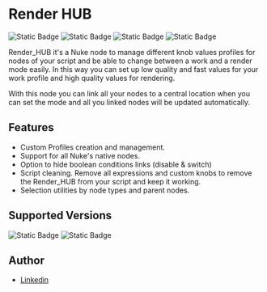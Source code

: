 # Render HUB

![Static Badge](https://img.shields.io/badge/DCC-Nuke-yellow?style=flat&logo=nuke&logoColor=yellow&logoSize=auto) 
![Static Badge](https://img.shields.io/badge/Python-grey?style=flat&logo=python&logoSize=auto) 
![Static Badge](https://img.shields.io/badge/TCL-grey?style=flat&logo=nuke&logoColor=yellow&logoSize=auto)
![Static Badge](https://img.shields.io/badge/Node-Group-lightgrey?logo=nuke&logoColor=yellow)


Render_HUB it's a Nuke node to manage different knob values profiles for nodes of your script and be able to change between a work and a render mode easily. In this way you can set up low quality and fast values for your work profile and high quality values for rendering.

With this node you can link all your nodes to a central location when you can set the mode and all you linked nodes will be updated automatically.



## Features

- Custom Profiles creation and management.
- Support for all Nuke's native nodes.
- Option to hide boolean conditions links (disable & switch)
- Script cleaning. Remove all expressions and custom knobs to remove the Render_HUB from your script and keep it working.
- Selection utilities by node types and parent nodes.

## Supported Versions

![Static Badge](https://img.shields.io/badge/Nuke-%3E%3D13.0-yellow?style=flat&logo=nuke&logoColor=yellow&logoSize=auto)
![Static Badge](https://img.shields.io/badge/Python-%3E%3D3.6-blue?style=flat&logo=python&logoSize=auto)



## Author

- [Linkedin](https://www.linkedin.com/in/jorgehi-vfx/)
